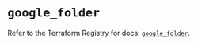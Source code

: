 # `google_folder`

Refer to the Terraform Registry for docs: [`google_folder`](https://registry.terraform.io/providers/hashicorp/google-beta/6.37.0/docs/resources/google_folder).
